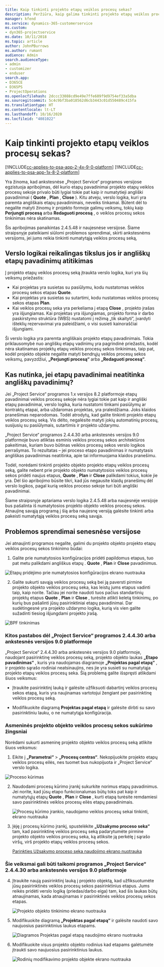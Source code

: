 ```yaml
---
title: Kaip tinkinti projekto etapų veiklos procesų sekas?
description: Peržiūra, kaip galima tinkinti projekto etapų veiklos procesų seką.
manager: kfend
ms.service: dynamics-365-customerservice
ms.custom:
- dyn365-projectservice
ms.date: 10/11/2018
ms.topic: article
author: JohnPBurrows
ms.author: rumant
audience: Admin
search.audienceType:
- admin
- customizer
- enduser
search.app:
- D365CE
- D365PS
- ProjectOperations
ms.openlocfilehash: 2dccc33088cd9e49e7ffe609f9d9754ef33a5dba
ms.sourcegitcommit: 5c4c9bf3ba018562d6cb3443c01d550489c415fa
ms.translationtype: HT
ms.contentlocale: lt-LT
ms.lasthandoff: 10/16/2020
ms.locfileid: "4081022"
---
```

# <a name="how-do-i-customize-the-project-stages-business-process-flow"></a>Kaip tinkinti projekto etapų veiklos procesų sekas?
[!INCLUDE[cc-applies-to-psa-app-2-4x-9-0-platform](../includes/cc-applies-to-psa-app-2-4x-9-0-platform.md)]
[!INCLUDE[cc-applies-to-psa-app-1x-8-2-platform](../includes/cc-applies-to-psa-app-1x-8-2-platform.md)]

Yra žinoma, kad ankstesnėse „Project Service“ programos versijose egzistuoja apribojimas, dėl kurio etapų pavadinimai projekto etapų veiklos procesų sekoje privalo būti lygiai tokie pat kaip ir numatytieji angliški pavadinimai ( **Quote** , **Plan** , **Close** ). Kitu atveju, verslo logika, kuri yra paremta angliškais etapų pavadinimais, neveiks tinkamai. Būtent dėl to negalite matyti žinomų ir projekto formoje galimų veiksmų, tokių kaip **Perjungti procesą** arba **Redaguoti procesą** , o veiklos procesų sekos tinkinimas nėra skatinamas. 

Šis apribojimas panaikintas 2.4.5.48 ir naujesnėse versijose. Šiame straipsnyje pateikiami siūlomi problemos sprendimai, skirti ankstesnėms versijoms, jei jums reikia tinkinti numatytąją veiklos procesų seką,  

## <a name="business-logic-requires-an-exact-match-with-english-stage-names"></a>Verslo logikai reikalingas tikslus jos ir angliškų etapų pavadinimų atitikimas

Į projekto etapų veiklos procesų seką įtraukta verslo logika, kuri yra šių veiksmų priežastis:
- Kai projektas yra susietas su pasiūlymu, kodu nustatomas veiklos procesų sekos etapas **Quote**.
- Kai projektas yra susietas su sutartimi, kodu nustatomas veiklos procesų sekos etapas **Plan**.
- Kai veiklos procesų seka yra perkeliama į etapą **Close** , projekto įrašas yra išjungiamas. Kai projektas yra išjungiamas, projekto forma ir darbo paskirstymo struktūra (WBS) nustatomi į režimą „tik skaityti“, įvardyti išteklių rezervavimai yra paleidžiami, o visi susieti kainoraščiai išjungiami.

Ši verslo logika yra paremta angliškais projekto etapų pavadinimais. Tokia priklausomybė nuo angliškų etapų vadinimų yra pagrindinė priežastis, kodėl nėra skatinamas projektų etapų veiklos procesų sekos tinkinimas, taip pat, kodėl projekto objekte negalite matyti bendrųjų veiklos procesų sekos veiksmų, pavyzdžiui, **„Perjungti procesą“** arba **„Redaguoti procesą“**.

## <a name="what-happens-if-the-stage-names-dont-match-the-english-names"></a>Kas nutinka, jei etapų pavadinimai neatitinka angliškų pavadinimų?

Jei „Project Service“ programos 1.x versijos 8.2 platformoje etapų pavadinimai veiklos procesų sekoje nėra lygiai tokie pat kaip ir angliški etapų pavadinimai, verslo logika, kuria nustatomi tinkami pasiūlymų ar kontraktų etapai, arba uždaromas projektas, yra praleidžiama. Joks klaidos pranešimas neparodomas. Todėl atrodytų, kad galite tinkinti projekto etapų veiklos procesų seką. Vis dėlto, negalėsite matyti jokių automatinių procesų, susijusių su pasiūlymais, sutartimis ir projekto uždarymu.

„Project Service“ programos 2.4.4.30 arba ankstesnės versijos 9.0 platformoje buvo atliktas esminis veiklos procesų sekos architektūros pakeitimas, kuriam buvo būtinas veiklos procesų sekos verslo logikos perrašymas. To rezultatas – jei proceso etapo pavadinimas ir numatytasis angliškas pavadinimas neatitinka, apie tai informuojama klaidos pranešimu. 

Todėl, norėdami tinkinti projekto objekto projekto etapų veiklos procesų seką, galite nebent prie projekto objekto numatytosios veiklos procesų sekos pridėti naujus etapus, **Quote** , **Plan** ir **Close** palikdami tokius, kokie jie yra. Dėl šio apribojimo būsite tikri, kad jūs negausite klaidų pranešimų dėl verslo logikos, pagal kurią veiklos proceso sekoje turi būti angliški pavadinimai.

Šiame straipsnyje aptariama verslo logika 2.4.5.48 arba naujesnėje versijoje bus pašalinta iš numatytosios projekto objekto veiklos procesų sekos. Atnaujinę savąją programą į šią arba naujesnę versiją galėsite tinkinti arba pakeisti numatytąją veiklos procesų seką savąja. 

## <a name="workarounds-for-earlier-versions"></a>Problemos sprendimai senesnėse versijose

Jei atnaujinti programos negalite, galimi du projekto objekto projekto etapų veiklos procesų sekos tinkinimo būdai:

1. Galite prie numatytosios konfigūracijos pridėti papildomus etapus, tuo pat metu palikdami angliškus etapų . **Quote** , **Plan** ir **Close** pavadinimus.


![Etapų pridėjimo prie numatytosios konfigūracijos ekrano nuotrauka](media/FAQ-Customize-BPF-1.png)
 
2. Galite sukurti savąją veiklos procesų seką bei ją paversti pirmine projekto objekto veiklos procesų seka, kas leistų jums etapus vadinti taip, kaip norite. Tačiau jei norite naudoti tuos pačius standartinių projektų etapus **Quote** , **Plan** ir **Close** , turėsite atlikti keletą tinkinimų, po kurių bus pašalinti jūsų pasirinktiniai etapų pavadinimai. Dar sudėtingesnė yra projekto uždarymo logika, kurią vis vien galite sužadinti tiesiog išjungdami projekto įrašą.

![BPF tinkinimas](media/FAQ-Customize-BPF-2.png)

### <a name="additional-considerations-for-project-service-app-version-24430-or-earlier-on-platform-90"></a>Kitos pastabos dėl „Project Service“ programos 2.4.4.30 arba ankstesnės versijos 9.0 platformoje

„Project Service“ 2.4.4.30 arba ankstesnės versijos 9.0 platformoje, naudojant pasirinktinę veiklos procesų seką, projekto objekto laukas **„Etapo pavadinimas“** , kuris yra naudojamas diagramoje **„Projektas pagal etapą“** , ir projekto sąrašo rodiniai neatsinaujins, nes jie yra susieti su numatytąja projekto etapų veiklos procesų seka. Šią problemą galite išspręsti atlikdami šiuos veiksmus:

- Įtraukite pasirinktinį lauką ir galėsite užfiksuoti dabartinį veiklos procesų sekos etapą, kuris yra naujinamas vartotojui žengiant per pasirinktinę veiklos procesų seką.

- Modifikuokite diagramą **Projektas pagal etapą** ir galėsite dirbti su savo pasirinktiniu lauku, o ne numatytąja konfigūracija.

### <a name="steps-to-create-your-own-business-process-flow-for-the-project-entity"></a>Asmeninės projekto objekto veiklos procesų sekos sukūrimo žingsniai

Norėdami sukurti asmeninę projekto objekto veiklos procesų seką atlikite šiuos veiksmus:

1. Eikite į **„Parametrai“** > **„Procesų centras“**. Nekopijuokite projekto etapų veiklos procesų eilės, nes tuomet bus nukopijuota ir „Project Service“ verslo logika.

  ![Proceso kūrimas](media/FAQ-Customize-BPF-3.png)

2. Naudodami procesų kūrimo įrankį sukurkite norimus etapų pavadinimus. Jei norite, kad jūsų etapo funkcionalumas būtų toks pat kaip ir numatytųjų etapų **Quote** , **Plan** ir **Close** , kurti etapą turėsite remdamiesi savo pasirinktinės veiklos procesų eilės etapų pavadinimais.

   ![Procesų kūrimo įrankio, naudojamo veiklos procesų sekai tinkinti, ekrano nuotrauka](media/FAQ-Customize-BPF-4.png) 

3. Įėję į procesų kūrimo įrankį, spustelėkite **„Užsakymo proceso seka“** tam, kad pasirinktinę veiklos procesų seką padarytumėte pirmine projekto objekto veiklos procesų seka, ką atliksite ją perkėlę į sąrašo viršų, virš projekto etapų veiklos procesų sekos.


   [Parinkties Užsakymo proceso seka naudojimo ekrano nuotrauka](media/FAQ-Customize-BPF-5-720.png)

### <a name="the-following-steps-apply-to-project-service-app-24430-or-earlier-on-the-90-platform"></a>Šie veiksmai gali būti taikomi programos „Project Service“ 2.4.4.30 arba ankstesnės versijos 9.0 platformoje

4. Įtraukite naują pasirinktinį lauką į projekto objektą, kad užfiksuotumėte jūsų pasirinktinės veiklos procesų sekos pasirinktinius etapus. Jums reikės pridėti verslo logiką (priedas/darbo eiga) tam, kad šis laukas būtų atnaujinamas, kada atnaujinamas ir pasirinktinės veiklos procesų sekos etapas.

   ![Projekto objekto tinkinimo ekrano nuotrauka](media/FAQ-Customize-BPF-6-720.png)

5. Modifikuokite diagramą **„Projektas pagal etapą“** ir galėsite naudoti savo naujuosius pasirinktinius laukus etapams.

   ![Diagramos Projektas pagal etapą naudojimo ekrano nuotrauka](media/FAQ-Customize-BPF-7-720.png)

6. Modifikuokite visus projekto objekto rodinius kad etapams galėtumėte įtraukti savo naujuosius pasirinktinius laukus.

   ![Rodinių modifikavimo projekto objekte ekrano nuotrauka](media/FAQ-Customize-BPF-8-720.png)

